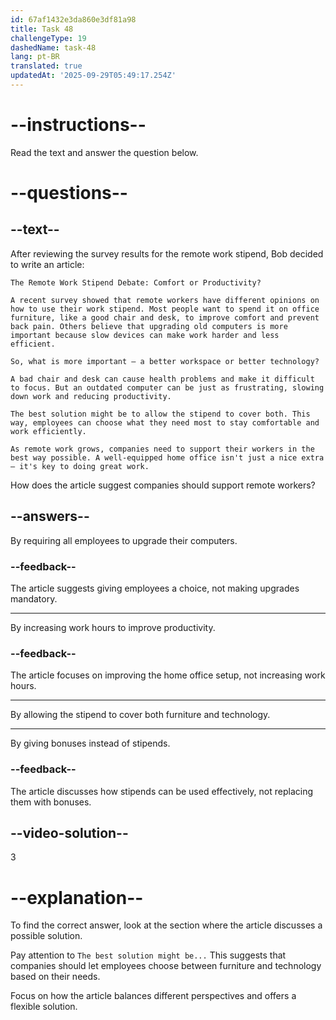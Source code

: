 ```yaml
---
id: 67af1432e3da860e3df81a98
title: Task 48
challengeType: 19
dashedName: task-48
lang: pt-BR
translated: true
updatedAt: '2025-09-29T05:49:17.254Z'
---
```


<!-- READING -->

# --instructions--

Read the text and answer the question below.

# --questions--

## --text--

After reviewing the survey results for the remote work stipend, Bob decided to write an article:

`The Remote Work Stipend Debate: Comfort or Productivity?`

`A recent survey showed that remote workers have different opinions on how to use their work stipend. Most people want to spend it on office furniture, like a good chair and desk, to improve comfort and prevent back pain. Others believe that upgrading old computers is more important because slow devices can make work harder and less efficient.`

`So, what is more important — a better workspace or better technology?`

`A bad chair and desk can cause health problems and make it difficult to focus. But an outdated computer can be just as frustrating, slowing down work and reducing productivity.`

`The best solution might be to allow the stipend to cover both. This way, employees can choose what they need most to stay comfortable and work efficiently.`

`As remote work grows, companies need to support their workers in the best way possible. A well-equipped home office isn't just a nice extra — it's key to doing great work.`

How does the article suggest companies should support remote workers?

## --answers--

By requiring all employees to upgrade their computers.

### --feedback--

The article suggests giving employees a choice, not making upgrades mandatory.

---

By increasing work hours to improve productivity.

### --feedback--

The article focuses on improving the home office setup, not increasing work hours.

---

By allowing the stipend to cover both furniture and technology.

---

By giving bonuses instead of stipends.

### --feedback--

The article discusses how stipends can be used effectively, not replacing them with bonuses.

## --video-solution--

3

# --explanation--  

To find the correct answer, look at the section where the article discusses a possible solution.  

Pay attention to `The best solution might be...` This suggests that companies should let employees choose between furniture and technology based on their needs.  

Focus on how the article balances different perspectives and offers a flexible solution.
